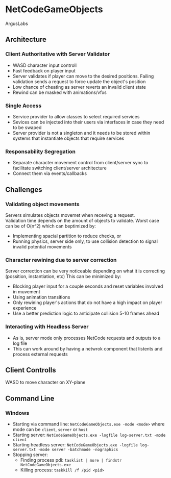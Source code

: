 # NetCodeGameObjects
 ArgusLabs 

## Architecture
### Client Authoritative with Server Validator
- WASD character input controll
- Fast feedback on player input
- Server validates if player can move to the desired positions.  Failing validation sends a request to force update the object's position
- Low chance of cheating as server reverts an invalid client state
- Rewind can be masked with animations/vfxs
### Single Access 
- Service provider to allow classes to select required services
- Sevices can be injected into their users via interfaces in case they need to be swaped
- Server provider is not a singleton and it needs to be stored within systems that instantiate objects that require services
### Responsability Segregation
- Separate character movement control from client/server sync to facilitate switching client/server architecture
- Connect them via events/callbacks
## Challenges
### Validating object movements
Servers simulates objects movemet when receving a request.  
Validation time depends on the amount of objects to validate.  Worst case can be of O(n^2) which can beptimized by:
- Implementing spacial partition to reduce checks, or
- Running physics, server side only, to use collision detection to signal invalid potential movements
### Character rewining due to server correction
Server correction can be very noticeable depending on what it is correcting (possition, instantiation, etc)
This can be minimized by:
- Blocking player input for a couple seconds and reset variables involved in muvement
- Using animation transitions
- Only rewining player's actions that do not have a high impact on player experience
- Use a better prediction logic to anticipate collision 5-10 frames ahead
### Interacting with Headless Server
- As is, server mode only processes NetCode requests and outputs to a log file
- This can work around by having a netwrok component that listents and process external requests

## Client Controlls
WASD to move character on XY-plane

## Command Line
### Windows
- Starting via command line: `NetCodeGameObjects.exe -mode <mode>` where mode can be `client`, `server` or `host`
- Starting server: `NetCodeGameObjects.exe -logfile log-server.txt -mode client`
- Starting headless server: `NetCodeGameObjects.exe -logfile log-server.txt -mode server -batchmode -nographics`
- Stopping server:
	- Finding process pdi: `tasklist | more | findstr  NetCodeGameObjects.exe`
	- Killing process: `taskkill /f /pid <pid>`
